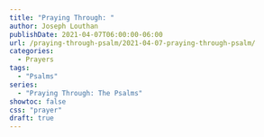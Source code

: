 ```yaml
---
title: "Praying Through: "
author: Joseph Louthan
publishDate: 2021-04-07T06:00:00-06:00
url: /praying-through-psalm/2021-04-07-praying-through-psalm/
categories:
  - Prayers
tags:
  - "Psalms"
series:
  - "Praying Through: The Psalms"
showtoc: false
css: "prayer"
draft: true
---
```

<div style="font-variant: small-caps;">

</div>

```text

```
